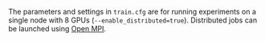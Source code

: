 The parameters and settings in `train.cfg` are for running experiments on a single node with 8 GPUs (`--enable_distributed=true`). Distributed jobs can be launched using [Open MPI](https://www.open-mpi.org/).

